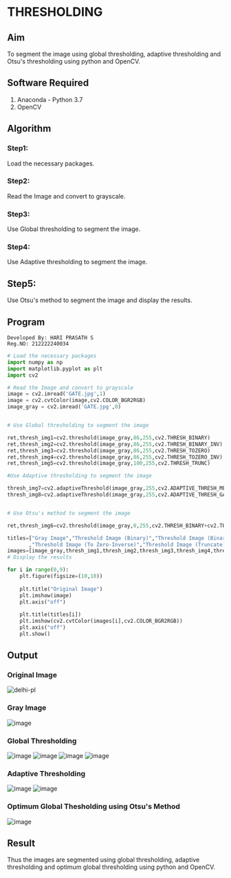# THRESHOLDING
## Aim
To segment the image using global thresholding, adaptive thresholding and Otsu's thresholding using python and OpenCV.

## Software Required
1. Anaconda - Python 3.7
2. OpenCV

## Algorithm
### Step1:
Load the necessary packages.
### Step2:
Read the Image and convert to grayscale.
### Step3:
Use Global thresholding to segment the image.
### Step4:
Use Adaptive thresholding to segment the image.
## Step5:
Use Otsu's method to segment the image and display the results.

## Program
```
Developed By: HARI PRASATH S       
Reg.NO: 212222240034
```

```python
# Load the necessary packages
import numpy as np
import matplotlib.pyplot as plt
import cv2

# Read the Image and convert to grayscale
image = cv2.imread('GATE.jpg',1)
image = cv2.cvtColor(image,cv2.COLOR_BGR2RGB)
image_gray = cv2.imread('GATE.jpg',0)


# Use Global thresholding to segment the image

ret,thresh_img1=cv2.threshold(image_gray,86,255,cv2.THRESH_BINARY)
ret,thresh_img2=cv2.threshold(image_gray,86,255,cv2.THRESH_BINARY_INV)
ret,thresh_img3=cv2.threshold(image_gray,86,255,cv2.THRESH_TOZERO)
ret,thresh_img4=cv2.threshold(image_gray,86,255,cv2.THRESH_TOZERO_INV)
ret,thresh_img5=cv2.threshold(image_gray,100,255,cv2.THRESH_TRUNC)

#Use Adaptive thresholding to segment the image

thresh_img7=cv2.adaptiveThreshold(image_gray,255,cv2.ADAPTIVE_THRESH_MEAN_C,cv2.THRESH_BINARY,11,2)
thresh_img8=cv2.adaptiveThreshold(image_gray,255,cv2.ADAPTIVE_THRESH_GAUSSIAN_C,cv2.THRESH_BINARY,11,2)


# Use Otsu's method to segment the image 

ret,thresh_img6=cv2.threshold(image_gray,0,255,cv2.THRESH_BINARY+cv2.THRESH_OTSU)

titles=["Gray Image","Threshold Image (Binary)","Threshold Image (Binary Inverse)","Threshold Image (To Zero)"
       ,"Threshold Image (To Zero-Inverse)","Threshold Image (Truncate)","Otsu","Adaptive Threshold (Mean)","Adaptive Threshold (Gaussian)"]
images=[image_gray,thresh_img1,thresh_img2,thresh_img3,thresh_img4,thresh_img5,thresh_img6,thresh_img7,thresh_img8]
# Display the results

for i in range(0,9):
    plt.figure(figsize=(10,10))
  
    plt.title("Original Image")
    plt.imshow(image)
    plt.axis("off")
    
    plt.title(titles[i])
    plt.imshow(cv2.cvtColor(images[i],cv2.COLOR_BGR2RGB))
    plt.axis("off")
    plt.show()

```
## Output

### Original Image
![delhi-pl](https://github.com/user-attachments/assets/4b307b3a-fbab-400c-bed0-07c79730980d)
### Gray Image
![image](https://github.com/user-attachments/assets/a246c004-992f-4359-b859-4abb13ad637f)

### Global Thresholding
![image](https://github.com/user-attachments/assets/d5bffb30-01be-4d73-a2e3-119887de689f)
![image](https://github.com/user-attachments/assets/8c9b1fe6-4ce9-4ff5-a227-7d263c47c04a)
![image](https://github.com/user-attachments/assets/a4b4a8eb-0de5-4f60-8738-9a20780435c6)
![image](https://github.com/user-attachments/assets/e2b8a98c-567c-44ff-afac-a7f39ab4b152)

### Adaptive Thresholding
![image](https://github.com/user-attachments/assets/35cef6b2-3a39-4928-bb3a-0f56bef797fa)
![image](https://github.com/user-attachments/assets/e4fca39e-7dca-43b6-a228-d8e00f2169d2)

### Optimum Global Thesholding using Otsu's Method
![image](https://github.com/user-attachments/assets/5e33e7f4-81c2-401a-a171-b0bad663fb67)

## Result
Thus the images are segmented using global thresholding, adaptive thresholding and optimum global thresholding using python and OpenCV.
